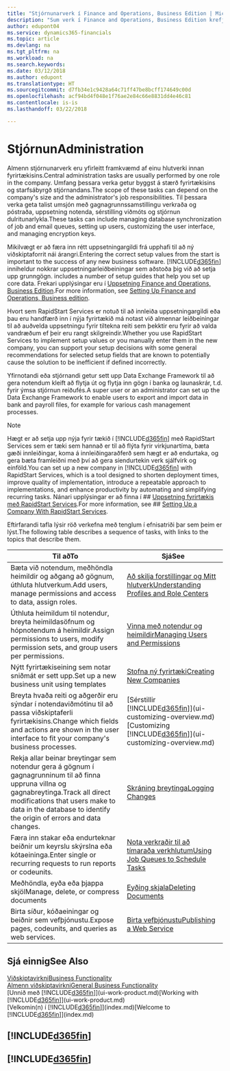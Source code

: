 ```yaml
---
title: "Stjórnunarverk í Finance and Operations, Business Edition | Microsoft Docs"
description: "Sum verk í Finance and Operations, Business Edition krefjast miðlægrar stjórnunar og uppsetningar. Sjáðu hverjir þeir eru og lærðu hvað skal gera."
author: edupont04
ms.service: dynamics365-financials
ms.topic: article
ms.devlang: na
ms.tgt_pltfrm: na
ms.workload: na
ms.search.keywords: 
ms.date: 03/12/2018
ms.author: edupont
ms.translationtype: HT
ms.sourcegitcommit: d7fb34e1c9428a64c71ff47be8bcff174649c00d
ms.openlocfilehash: acf94bd4f048e1f76ae2e84c66e8831dd4e46c81
ms.contentlocale: is-is
ms.lasthandoff: 03/22/2018

---
```

# <a name="administration"></a><span data-ttu-id="dec15-104">Stjórnun</span><span class="sxs-lookup"><span data-stu-id="dec15-104">Administration</span></span>
<span data-ttu-id="dec15-105">Almenn stjórnunarverk eru yfirleitt framkvæmd af einu hlutverki innan fyrirtækisins.</span><span class="sxs-lookup"><span data-stu-id="dec15-105">Central administration tasks are usually performed by one role in the company.</span></span> <span data-ttu-id="dec15-106">Umfang þessara verka getur byggst á stærð fyrirtækisins og starfsábyrgð stjórnandans.</span><span class="sxs-lookup"><span data-stu-id="dec15-106">The scope of these tasks can depend on the company's size and the administrator's job responsibilities.</span></span> <span data-ttu-id="dec15-107">Til þessara verka geta talist umsjón með gagnagrunnssamstillingu verkraða og póstraða, uppsetning notenda, sérstilling viðmóts og stjórnun dulritunarlykla.</span><span class="sxs-lookup"><span data-stu-id="dec15-107">These tasks can include managing database synchronization of job and email queues, setting up users, customizing the user interface, and managing encryption keys.</span></span>  

<span data-ttu-id="dec15-108">Mikilvægt er að færa inn rétt uppsetningargildi frá upphafi til að ný viðskiptaforrit nái árangri.</span><span class="sxs-lookup"><span data-stu-id="dec15-108">Entering the correct setup values from the start is important to the success of any new business software.</span></span> [!INCLUDE[d365fin](includes/d365fin_md.md)]<span data-ttu-id="dec15-109"> inniheldur nokkrar uppsetningarleiðbeiningar sem aðstoða þig við að setja upp grunngögn.</span><span class="sxs-lookup"><span data-stu-id="dec15-109"> includes a number of setup guides that help you set up core data.</span></span> <span data-ttu-id="dec15-110">Frekari upplýsingar eru í [Uppsetning Finance and Operations, Business Edition](setup.md).</span><span class="sxs-lookup"><span data-stu-id="dec15-110">For more information, see [Setting Up Finance and Operations, Business edition](setup.md).</span></span>

<span data-ttu-id="dec15-111">Hvort sem RapidStart Services er notuð til að innleiða uppsetningargildi eða þau eru handfærð inn í nýja fyrirtækið má notast við almennar leiðbeiningar til að auðvelda uppsetningu fyrir tiltekna reiti sem þekktir eru fyrir að valda vandræðum ef þeir eru rangt skilgreindir.</span><span class="sxs-lookup"><span data-stu-id="dec15-111">Whether you use RapidStart Services to implement setup values or you manually enter them in the new company, you can support your setup decisions with some general recommendations for selected setup fields that are known to potentially cause the solution to be inefficient if defined incorrectly.</span></span>  

<span data-ttu-id="dec15-112">Yfirnotandi eða stjórnandi getur sett upp Data Exchange Framework til að gera notendum kleift að flytja út og flytja inn gögn í banka og launaskrár, t.d. fyrir ýmsa stjórnun reiðufés.</span><span class="sxs-lookup"><span data-stu-id="dec15-112">A super user or an administrator can set up the Data Exchange Framework to enable users to export and import data in bank and payroll files, for example for various cash management processes.</span></span>

> [!NOTE]
> <span data-ttu-id="dec15-113">Hægt er að setja upp nýja fyrir tækið í [!INCLUDE[d365fin](includes/d365fin_md.md)] með RapidStart Services sem er tæki sem hannað er til að flýta fyrir virkjunartíma, bæta gæði innleiðingar, koma á innleiðingaraðferð sem hægt er að endurtaka, og gera bæta framleiðni með því að gera síendurtekin verk sjálfvirk og einföld.</span><span class="sxs-lookup"><span data-stu-id="dec15-113">You can set up a new company in [!INCLUDE[d365fin](includes/d365fin_md.md)] with RapidStart Services, which is a tool designed to shorten deployment times, improve quality of implementation, introduce a repeatable approach to implementations, and enhance productivity by automating and simplifying recurring tasks.</span></span> <span data-ttu-id="dec15-114">Nánari upplýsingar er að finna í ## [Uppsetning fyrirtækis með RapidStart Services](admin-set-up-a-company-with-rapidstart.md).</span><span class="sxs-lookup"><span data-stu-id="dec15-114">For more information, see ## [Setting Up a Company With RapidStart Services](admin-set-up-a-company-with-rapidstart.md).</span></span>

<span data-ttu-id="dec15-115">Eftirfarandi tafla lýsir röð verkefna með tenglum í efnisatriði þar sem þeim er lýst.</span><span class="sxs-lookup"><span data-stu-id="dec15-115">The following table describes a sequence of tasks, with links to the topics that describe them.</span></span>   

|<span data-ttu-id="dec15-116">**Til að**</span><span class="sxs-lookup"><span data-stu-id="dec15-116">**To**</span></span>|<span data-ttu-id="dec15-117">**Sjá**</span><span class="sxs-lookup"><span data-stu-id="dec15-117">**See**</span></span>|  
|------------|-------------|  
|<span data-ttu-id="dec15-118">Bæta við notendum, meðhöndla heimildir og aðgang að gögnum, úthluta hlutverkum.</span><span class="sxs-lookup"><span data-stu-id="dec15-118">Add users, manage permissions and access to data, assign roles.</span></span>|[<span data-ttu-id="dec15-119">Að skilja forstillingar og Mitt hlutverk</span><span class="sxs-lookup"><span data-stu-id="dec15-119">Understanding Profiles and Role Centers</span></span>](admin-users-profiles-roles.md)|  
|<span data-ttu-id="dec15-120">Úthluta heimildum til notendur, breyta heimildasöfnum og hópnotendum á heimildir.</span><span class="sxs-lookup"><span data-stu-id="dec15-120">Assign permissions to users, modify permission sets, and group users per permissions.</span></span>|[<span data-ttu-id="dec15-121">Vinna með notendur og heimildir</span><span class="sxs-lookup"><span data-stu-id="dec15-121">Managing Users and Permissions</span></span>](ui-how-users-permissions.md)|
|<span data-ttu-id="dec15-122">Nýtt fyrirtækiseining sem notar sniðmát er sett upp.</span><span class="sxs-lookup"><span data-stu-id="dec15-122">Set up a new business unit using templates</span></span>|[<span data-ttu-id="dec15-123">Stofna ný fyrirtæki</span><span class="sxs-lookup"><span data-stu-id="dec15-123">Creating New Companies</span></span>](about-new-company.md)|
| <span data-ttu-id="dec15-124">Breyta hvaða reiti og aðgerðir eru sýndar í notendaviðmótinu til að passa viðskiptaferli fyrirtækisins.</span><span class="sxs-lookup"><span data-stu-id="dec15-124">Change which fields and actions are shown in the user interface to fit your company's business processes.</span></span> |<span data-ttu-id="dec15-125">[Sérstillir [!INCLUDE[d365fin](includes/d365fin_md.md)]](ui-customizing-overview.md)</span><span class="sxs-lookup"><span data-stu-id="dec15-125">[Customizing [!INCLUDE[d365fin](includes/d365fin_md.md)]](ui-customizing-overview.md)</span></span> |
|<span data-ttu-id="dec15-126">Rekja allar beinar breytingar sem notendur gera á gögnum í gagnagrunninum til að finna uppruna villna og gagnabreytinga.</span><span class="sxs-lookup"><span data-stu-id="dec15-126">Track all direct modifications that users make to data in the database to identify the origin of errors and data changes.</span></span>|[<span data-ttu-id="dec15-127">Skráning breytinga</span><span class="sxs-lookup"><span data-stu-id="dec15-127">Logging Changes</span></span>](across-log-changes.md)|  
|<span data-ttu-id="dec15-128">Færa inn stakar eða endurteknar beiðnir um keyrslu skýrslna eða kótaeininga.</span><span class="sxs-lookup"><span data-stu-id="dec15-128">Enter single or recurring requests to run reports or codeunits.</span></span>|[<span data-ttu-id="dec15-129">Nota verkraðir til að tímaraða verkhlutum</span><span class="sxs-lookup"><span data-stu-id="dec15-129">Using Job Queues to Schedule Tasks</span></span>](admin-job-queues-schedule-tasks.md)|  
|<span data-ttu-id="dec15-130">Meðhöndla, eyða eða þjappa skjöl</span><span class="sxs-lookup"><span data-stu-id="dec15-130">Manage, delete, or compress documents</span></span>|[<span data-ttu-id="dec15-131">Eyðing skjala</span><span class="sxs-lookup"><span data-stu-id="dec15-131">Deleting Documents</span></span>](admin-manage-documents.md)|  
|<span data-ttu-id="dec15-132">Birta síður, kóðaeiningar og beiðnir sem vefþjónustu.</span><span class="sxs-lookup"><span data-stu-id="dec15-132">Expose pages, codeunits, and queries as web services.</span></span>|[<span data-ttu-id="dec15-133">Birta vefþjónustu</span><span class="sxs-lookup"><span data-stu-id="dec15-133">Publishing a Web Service</span></span>](across-how-publish-web-service.md)|

## <a name="see-also"></a><span data-ttu-id="dec15-134">Sjá einnig</span><span class="sxs-lookup"><span data-stu-id="dec15-134">See Also</span></span>
[<span data-ttu-id="dec15-135">Viðskiptavirkni</span><span class="sxs-lookup"><span data-stu-id="dec15-135">Business Functionality</span></span>](madeira-business-functionality.md)  
[<span data-ttu-id="dec15-136">Almenn viðskiptavirkni</span><span class="sxs-lookup"><span data-stu-id="dec15-136">General Business Functionality</span></span>](ui-across-business-areas.md)  
<span data-ttu-id="dec15-137">[Unnið með [!INCLUDE[d365fin](includes/d365fin_md.md)]](ui-work-product.md)</span><span class="sxs-lookup"><span data-stu-id="dec15-137">[Working with [!INCLUDE[d365fin](includes/d365fin_md.md)]](ui-work-product.md)</span></span>  
<span data-ttu-id="dec15-138">[Velkomin(n) í [!INCLUDE[d365fin](includes/d365fin_md.md)]](index.md)</span><span class="sxs-lookup"><span data-stu-id="dec15-138">[Welcome to [!INCLUDE[d365fin](includes/d365fin_md.md)]](index.md)</span></span>  

## [!INCLUDE[d365fin](includes/free_trial_md.md)]  
## [!INCLUDE[d365fin](includes/training_link_md.md)]

